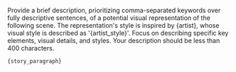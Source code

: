 Provide a brief description, prioritizing comma-separated keywords over fully descriptive sentences, of a potential visual representation of the following scene. The representation's style is inspired by {artist}, whose visual style is described as '{artist_style}'. Focus on describing specific key elements, visual details, and styles. Your description should be less than 400 characters.

```
{story_paragraph}
```